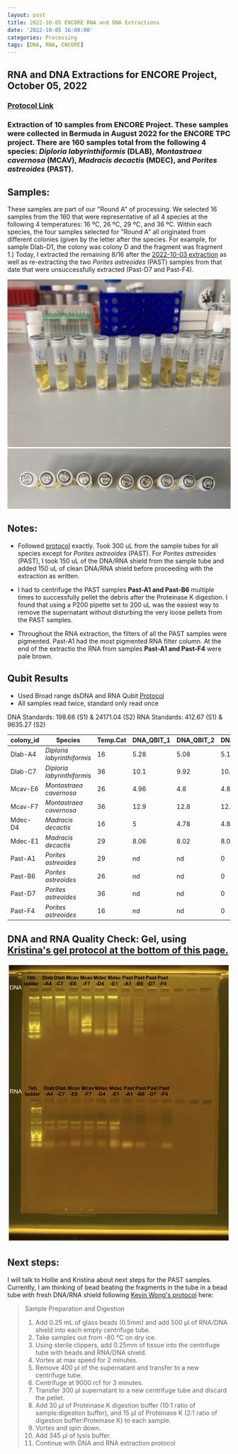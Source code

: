 ```yaml
---
layout: post
title: 2022-10-05 ENCORE RNA and DNA Extractions
date: '2022-10-05 16:00:00'
categories: Processing
tags: [DNA, RNA, ENCORE]
---
```


## RNA and DNA Extractions for ENCORE Project, October 05, 2022

### [Protocol Link](https://zdellaert.github.io/ZD_Putnam_Lab_Notebook/Protocols_Zymo_Quick_DNA_RNA_Miniprep_Plus/)

### Extraction of 10 samples from ENCORE Project. These samples were collected in Bermuda in August 2022 for the ENCORE TPC project. There are 160 samples total from the following 4 species: *Diploria labyrinthiformis* (DLAB), *Montastraea cavernosa* (MCAV), *Madracis decactis* (MDEC), and *Porites astreoides* (PAST).

## Samples:
These samples are part of our "Round A" of processing. We selected 16 samples from the 160 that were representative of all 4 species at the following 4 temperatures: 16 ºC, 26 ºC, 29 ºC, and 36 ºC. Within each species, the four samples selected for "Round A" all originated from different colonies (given by the letter after the species. For example, for sample Dlab-D1, the colony was colony D and the fragment was fragment 1.) Today, I extracted the remaining 8/16 after the [2022-10-03 extraction](https://zdellaert.github.io/ZD_Putnam_Lab_Notebook/ENCORE-RNA-DNA-Extractions-2022-10-03/) as well as re-extracting the two *Porites astreoides* (PAST) samples from that date that were unsuccessfully extracted (Past-D7 and Past-F4).

![22022-10-05-tubes.JPG](https://github.com/zdellaert/ZD_Putnam_Lab_Notebook/blob/master/images/samples/2022-10-05-tubes.JPG?raw=true)
![2022-10-05-caps.JPG](https://github.com/zdellaert/ZD_Putnam_Lab_Notebook/blob/master/images/samples/2022-10-05-caps.JPG?raw=true)

## Notes:
- Followed [protocol](https://zdellaert.github.io/ZD_Putnam_Lab_Notebook/Protocols_Zymo_Quick_DNA_RNA_Miniprep_Plus/) exactly. Took 300 uL from the sample tubes for all species except for *Porites astreoides* (PAST). For *Porites astreoides* (PAST), I took 150 uL of the DNA/RNA shield from the sample tube and added 150 uL of clean DNA/RNA shield before proceeding with the extraction as written.

- I had to centrifuge the PAST samples **Past-A1 and Past-B6** multiple times to successfully pellet the debris after the Proteinase K digestion. I found that using a P200 pipette set to 200 uL was the easiest way to remove the supernatant without disturbing the very loose pellets from the PAST samples.
- Throughout the RNA extraction, the filters of all the PAST samples were pigmented. Past-A1 had the most pigmented RNA filter column. At the end of the extractio the RNA from samples **Past-A1 and Past-F4** were pale brown.

## Qubit Results
 - Used Broad range dsDNA and RNA Qubit [Protocol](https://meschedl.github.io/MESPutnam_Open_Lab_Notebook/Qubit-Protocol/)
 - All samples read twice, standard only read once

 DNA Standards: 198.66 (S1) & 24171.04 (S2)
 RNA Standards: 412.67 (S1) & 9635.27 (S2)

| **colony_id** | **Species**                   | **Temp.Cat** | **DNA_QBIT_1** | **DNA_QBIT_2** | **DNA_QBIT_AVG** | **RNA_QBIT_1** | **RNA_QBIT_2** | **RNA_QBIT_AVG** |
|-----------|---------------------------|----------|------------|------------|--------------|------------|------------|--------------|
| Dlab-A4   | *Diploria labyrinthiformis* | 16       | 5.28       | 5.08       | 5.18         | 13.6       | 13.4       | 13.5         |
| Dlab-C7   | *Diploria labyrinthiformis* | 36       | 10.1       | 9.92       | 10.01        | 11.2       | 10.2       | 10.7         |
| Mcav-E6   | *Montastraea cavernosa*     | 26       | 4.96       | 4.8        | 4.88         | 11.8       | 11.4       | 11.6         |
| Mcav-F7   | *Montastraea cavernosa*     | 36       | 12.9       | 12.8       | 12.85        | 10.6       | 10.4       | 10.5         |
| Mdec-D4   | *Madracis decactis*         | 16       | 5          | 4.78       | 4.89         | 12.8       | 12.6       | 12.7         |
| Mdec-E1   | *Madracis decactis*         | 29       | 8.06       | 8.02       | 8.04         | 22.2       | 21.8       | 22           |
| Past-A1   | *Porites astreoides*        | 29       | nd         | nd         | 0            | 12.4       | 12         | 12.2         |
| Past-B6   | *Porites astreoides*        | 26       | nd         | nd         | 0            | nd         | nd         | 0            |
| Past-D7   | *Porites astreoides*        | 36       | nd         | nd         | 0            | nd         | nd         | 0            |
| Past-F4   | *Porites astreoides*        | 16       | nd         | nd         | 0            | nd         | nd         | 0            |


## DNA and RNA Quality Check: Gel, using [Kristina's gel protocol at the bottom of this page.](https://zdellaert.github.io/ZD_Putnam_Lab_Notebook/Protocols_Zymo_Quick_DNA_RNA_Miniprep_Plus/)

![2022-10-05-gel.JPG](https://github.com/zdellaert/ZD_Putnam_Lab_Notebook/blob/master/images/gels/2022-10-05-gel.JPG?raw=true)


## Next steps:

I will talk to Hollie and Kristina about next steps for the PAST samples. Currently, I am thinking of bead beating the fragments in the tube in a bead tube with fresh DNA/RNA shield following [Kevin Wong's protocol](https://kevinhwong1.github.io/KevinHWong_Notebook/20201027-DNA-RNA-Extractions-Porites-July-Bleaching-Experiment/) here:

> Sample Preparation and Digestion
> 1. Add 0.25 mL of glass beads (0.5mm) and add 500 μl of RNA/DNA shield into each empty centrifuge tube.
> 2. Take samples out from -80 °C on dry ice.
> 3. Using sterile clippers, add 0.25mm of tissue into the centrifuge tube with beads and RNA/DNA shield.
> 4. Vortex at max speed for 2 minutes.
> 5. Remove 400 μl of the supernatant and transfer to a new centrifuge tube.
> 6. Centrifuge at 9000 rcf for 3 minutes.
> 7. Transfer 300 μl supernatant to a new centrifuge tube and discard the pellet.
> 8. Add 30 μl of Proteinase K digestion buffer (10:1 ratio of sample:digestion buffer), and 15 μl of Proteinase K (2:1 ratio of digestion buffer:Proteinase K) to each sample.
> 9. Vortex and spin down.
> 10. Add 345 μl of lysis buffer.
> 11. Continue with DNA and RNA extraction protocol
